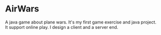 # AirWars
A java game about plane wars. It's my first game exercise and java project. It support online play. I design a client and a server end.
